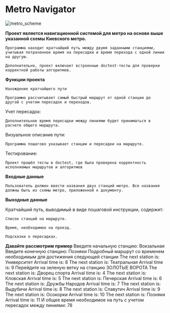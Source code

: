 # Metro Navigator
![metro_scheme](https://github.com/user-attachments/assets/595adc6a-6f61-49bd-9a91-678c9cb1ae45)

**Проект является навигационной системой для метро на основе выше указанной схемы Киевского метро.** 

    Программа находит кратчайший путь между двумя заданными станциями, учитывая потраченное время на пересадки и время перехода с одной линии на другую.

    Дополнительно, проект включает встроенные doctest-тесты для проверки корректной работы алгоритмов.

**Функции проекта**

    Нахождение кратчайшего пути

    Программа рассчитывает самый быстрый маршрут от одной станции до другой с учетом пересадок и переходов.

Учет пересадок:

    Дополнительное время пересадки между линиями будет приниматься в расчете общего маршрута.

Визуальное описание пути:

    Программа пошагово указывает станции и пересадки на маршруте.

Тестирование:

    Проект прошёл тесты в doctest, где была проверена корректность исполняемых маршрутов и алгоритмов

**Входные данные**

    Пользователь должен ввести названия двух станций метро. Все названия должны быть из схемы метро, приложенной к документу.

**Выходные данные**

Кратчайший путь, выводимый в виде пошаговой инструкции, содержит:

    Список станций на маршруте.

    Время, необходимое на проезд.

    Подсказки о пересадках.

**Давайте рассмотрим пример**
    Введите начальную станцию: Вокзальная
    Введите конечную станцию: Позняки
Подробный маршрут со временем необходимым для достижения следующей станции
    The next station is: Университет Arrival time is: 8
    The next station is: Театральная Arrival time is: 9
    Перейдите на зеленую ветку на станцию ЗОЛОТЫЕ ВОРОТА
    The next station is: Дворец спорта Arrival time is: 4
    The next station is: Кловская Arrival time is: 5
    The next station is: Печерская Arrival time is: 6
    The next station is: Дружбы Народов Arrival time is: 7
    The next station is: Выдубичи Arrival time is: 8
    The next station is: Славутич Arrival time is: 9
    The next station is: Осокорки Arrival time is: 10
    The next station is: Позняки Arrival time is: 11
    И общее время необходимое на путь с учетом пересадок между линиями: 78
